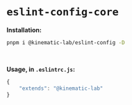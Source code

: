 # `eslint-config-core`

**Installation:**

```bash
pnpm i @kinematic-lab/eslint-config -D
```

<br />

**Usage, in `.eslintrc.js`:**

```javascript
{
	"extends": "@kinematic-lab"
}
```

